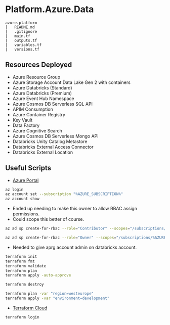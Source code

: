 # Platform.Azure.Data

```file
azure.platform
│   README.md
|   .gitignore    
|   main.tf
|   outputs.tf
|   variables.tf
|   versions.tf
```
## Resources Deployed

* Azure Resource Group
* Azure Storage Account Data Lake Gen 2 with containers
* Azure Databricks (Standard)
* Azure Databricks (Premium)
* Azure Event Hub Namespace
* Azure Cosmos DB Serverless SQL API
* APIM Consumption
* Azure Container Registry
* Key Vault
* Data Factory
* Azure Cognitive Search
* Azure Cosmos DB Serverless Mongo API
* Databricks Unity Catalog Metastore
* Databricks External Access Connector
* Databricks External Location

## Useful Scripts

* [Azure Portal](https://portal.azure.com)
```bash
az login
az account set --subscription "%AZURE_SUBSCRIPTION%"
az account show
```

* Ended up needing to make this owner to allow RBAC assign permissions.
* Could scope this better of course.

```bash
az ad sp create-for-rbac --role="Contributor" --scopes="/subscriptions/%AZURE_SUBSCRIPTION_ID%" --name "aprg-lrn-cont"

az ad sp create-for-rbac --role="Owner" --scopes="/subscriptions/%AZURE_SUBSCRIPTION_ID%" --name "aprg-lrn-cont"
```

* Needed to give aprg account admin on databricks account.

```bash
terraform init
terraform fmt
terraform validate
terraform plan
terraform apply -auto-approve
```

```bash
terraform destroy
```

```bash
terraform plan -var "region=westeurope"
terraform apply -var "environment=development"
```

* [Terraform Cloud](https://app.terraform.io/app/organizations)
```bash
terraform login
```

